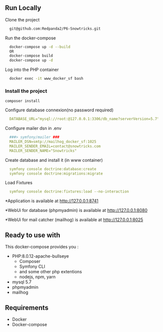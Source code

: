 ## Run Locally

Clone the project

```bash
  git@github.com:Redpanda2/P6-Snowtricks.git
```

Run the docker-compose

```bash
  docker-compose up -d --build
  OR
  docker-compose build
  docker-compose up -d

```

Log into the PHP container

```bash
  docker exec -it www_docker_sf bash
```

### Install the project
```
composer install
```

Configure database connexion(no password required)
```yaml
  DATABASE_URL="mysql://root:@127.0.0.1:3306/db_name?serverVersion=5.7"
```

Configure mailer dsn in .env
```yaml
  ###> symfony/mailer ###
  MAILER_DSN=smtp://mailhog_docker_sf:1025
  MAILER_SENDER_EMAIL=contact@snowtricks.com
  MAILER_SENDER_NAME="Snowtricks"
```

Create database and install it (in www container)
```yaml
  symfony console doctrine:database:create
  symfony console doctrine:migrations:migrate
```

Load Fixtures
```yaml
  symfony console doctrine:fixtures:load --no-interaction
```


*Application is available at http://127.0.0.1:8741

*WebUi for database (phpmyadmin) is available at http://127.0.0.1:8080

*WebUi for mail catcher (mailhog) is available at http://127.0.0.1:8025


## Ready to use with

This docker-compose provides you :

- PHP:8.0.12-apache-bullseye
    - Composer
    - Symfony CLI
    - and some other php extentions
    - nodejs, npm, yarn
- mysql 5.7
- phpmyadmin
- mailhog


## Requirements

- Docker
- Docker-compose
